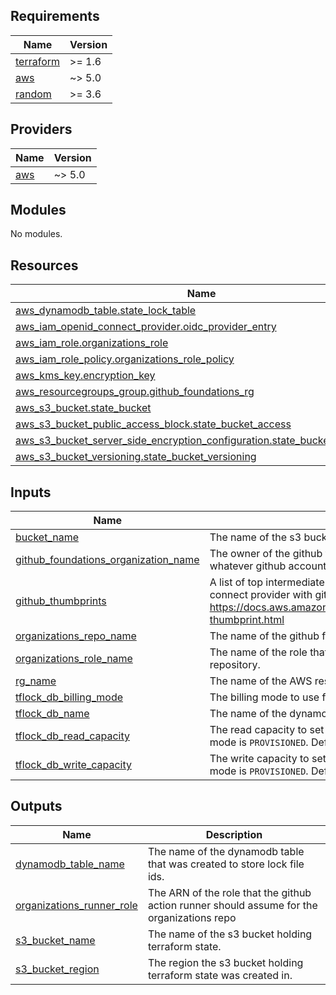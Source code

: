 ## Requirements

| Name | Version |
|------|---------|
| <a name="requirement_terraform"></a> [terraform](#requirement\_terraform) | >= 1.6 |
| <a name="requirement_aws"></a> [aws](#requirement\_aws) | ~> 5.0 |
| <a name="requirement_random"></a> [random](#requirement\_random) | >= 3.6 |

## Providers

| Name | Version |
|------|---------|
| <a name="provider_aws"></a> [aws](#provider\_aws) | ~> 5.0 |

## Modules

No modules.

## Resources

| Name | Type |
|------|------|
| [aws_dynamodb_table.state_lock_table](https://registry.terraform.io/providers/hashicorp/aws/latest/docs/resources/dynamodb_table) | resource |
| [aws_iam_openid_connect_provider.oidc_provider_entry](https://registry.terraform.io/providers/hashicorp/aws/latest/docs/resources/iam_openid_connect_provider) | resource |
| [aws_iam_role.organizations_role](https://registry.terraform.io/providers/hashicorp/aws/latest/docs/resources/iam_role) | resource |
| [aws_iam_role_policy.organizations_role_policy](https://registry.terraform.io/providers/hashicorp/aws/latest/docs/resources/iam_role_policy) | resource |
| [aws_kms_key.encryption_key](https://registry.terraform.io/providers/hashicorp/aws/latest/docs/resources/kms_key) | resource |
| [aws_resourcegroups_group.github_foundations_rg](https://registry.terraform.io/providers/hashicorp/aws/latest/docs/resources/resourcegroups_group) | resource |
| [aws_s3_bucket.state_bucket](https://registry.terraform.io/providers/hashicorp/aws/latest/docs/resources/s3_bucket) | resource |
| [aws_s3_bucket_public_access_block.state_bucket_access](https://registry.terraform.io/providers/hashicorp/aws/latest/docs/resources/s3_bucket_public_access_block) | resource |
| [aws_s3_bucket_server_side_encryption_configuration.state_bucket_encryption](https://registry.terraform.io/providers/hashicorp/aws/latest/docs/resources/s3_bucket_server_side_encryption_configuration) | resource |
| [aws_s3_bucket_versioning.state_bucket_versioning](https://registry.terraform.io/providers/hashicorp/aws/latest/docs/resources/s3_bucket_versioning) | resource |

## Inputs

| Name | Description | Type | Default | Required |
|------|-------------|------|---------|:--------:|
| <a name="input_bucket_name"></a> [bucket\_name](#input\_bucket\_name) | The name of the s3 bucket that will store terraform state. | `string` | `"GithubFoundationState"` | no |
| <a name="input_github_foundations_organization_name"></a> [github\_foundations\_organization\_name](#input\_github\_foundations\_organization\_name) | The owner of the github foundations organizations repository. This value should be whatever github account you plan to make the repository under. | `string` | n/a | yes |
| <a name="input_github_thumbprints"></a> [github\_thumbprints](#input\_github\_thumbprints) | A list of top intermediate certifact authority thumbprints to use for setting up an openid connect provider with github. Info on how to obtain thumbprints here: https://docs.aws.amazon.com/IAM/latest/UserGuide/id_roles_providers_create_oidc_verify-thumbprint.html | `list(string)` | n/a | yes |
| <a name="input_organizations_repo_name"></a> [organizations\_repo\_name](#input\_organizations\_repo\_name) | The name of the github foundations organizations repository. Defaults to `organizations` | `string` | `"organizations"` | no |
| <a name="input_organizations_role_name"></a> [organizations\_role\_name](#input\_organizations\_role\_name) | The name of the role that will be assummed by the github runner for the organizations repository. | `string` | `"GhFoundationsOrganizationsAction"` | no |
| <a name="input_rg_name"></a> [rg\_name](#input\_rg\_name) | The name of the AWS resource group to create for github foundation resources. | `string` | `"GithubFoundationResources"` | no |
| <a name="input_tflock_db_billing_mode"></a> [tflock\_db\_billing\_mode](#input\_tflock\_db\_billing\_mode) | The billing mode to use for the dynamodb table storing lock file ids. Defaults to `PROVISIONED`. | `string` | `"PROVISIONED"` | no |
| <a name="input_tflock_db_name"></a> [tflock\_db\_name](#input\_tflock\_db\_name) | The name of the dynamodb table that will store lock file ids. | `string` | `"TFLockIds"` | no |
| <a name="input_tflock_db_read_capacity"></a> [tflock\_db\_read\_capacity](#input\_tflock\_db\_read\_capacity) | The read capacity to set for the dynamodb table storing lock file ids. Only required if billing mode is `PROVISIONED`. Defaults to 20. | `number` | `20` | no |
| <a name="input_tflock_db_write_capacity"></a> [tflock\_db\_write\_capacity](#input\_tflock\_db\_write\_capacity) | The write capacity to set for the dynamodb table storing lock file ids. Only required if billing mode is `PROVISIONED`. Defaults to 20. | `number` | `20` | no |

## Outputs

| Name | Description |
|------|-------------|
| <a name="output_dynamodb_table_name"></a> [dynamodb\_table\_name](#output\_dynamodb\_table\_name) | The name of the dynamodb table that was created to store lock file ids. |
| <a name="output_organizations_runner_role"></a> [organizations\_runner\_role](#output\_organizations\_runner\_role) | The ARN of the role that the github action runner should assume for the organizations repo |
| <a name="output_s3_bucket_name"></a> [s3\_bucket\_name](#output\_s3\_bucket\_name) | The name of the s3 bucket holding terraform state. |
| <a name="output_s3_bucket_region"></a> [s3\_bucket\_region](#output\_s3\_bucket\_region) | The region the s3 bucket holding terraform state was created in. |